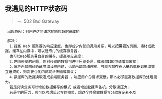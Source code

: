 ## 我遇见的HTTP状态码

> 一. 502 Bad Gateway
    
     出现原因：对用户访问请求的响应超时造成的
     
     解决：
      1.提高 Web 服务器的响应速度，也即减少内部的调用关系，可以把需要的页面、素材或数据，缓存在内存中，可以是专门的缓存服务器，
      也可以Web服务器自身的缓存，提高响应速度；
      2.网络带宽的问题，则对传输的数据包进行压缩处理，或者向IDC申请增加带宽；
      3.属于内部网络的故障或设置问题，也即内部网络拥塞，可能内部存在大量的数据调用或交互造成的，则需要优化内部网络传输或协议；
      4.数据库的数据读取造成前端服务器 ，响应用户的请求变慢，那么必须提高数据库的处理能力，
      若是只读业务可以增加数据缓存的模式 或者增加数据库备机，分散读压力； 
      若是写的压力，则可以考虑延迟写的模式，想这个时候做数据写分散肯定来不及
